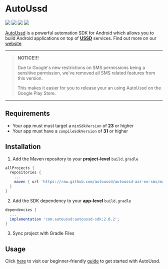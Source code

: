 # AutoUssd

![](https://img.shields.io/badge/version-2.0.0-blue) ![](https://img.shields.io/badge/platform-android-brightgreen) ![](https://img.shields.io/badge/min%20sdk%20version-API%2023-orange) ![](https://img.shields.io/badge/compile%20sdk%20version-API%2031-orange)

[AutoUssd](https://autoussd.com) is a powerful automation SDK for Android which allows you to build Android applications on top of **[USSD](https://www.techtarget.com/searchnetworking/definition/USSD)** services. Find out more on our [website](https://autoussd.com).

---

> **NOTICE!!!**
>
> Due to Google's new restrictions on SMS permissions being a sensitive permission, we've removed all SMS related features from this version.
>
> This makes it easier for you to release your an using AutoUssd on the Google Play Store.

---

## Requirements

- Your app must must target a `minSdkVersion` of **23** or higher
- Your app must have a `compileSdkVersion` of **31** or higher

## Installation

1. Add the Maven repository to your **project-level** `build.gradle`

```groovy
allProjects {
  repositories {
    ...
    maven { url 'https://raw.github.com/autoussd/autoussd-aar-no-sms/master' };
  }
}
```

2. Add the SDK dependency to your **app-level** `build.gradle`

```groovy
dependencies {
  ...
  implementation 'com.autoussd:autoussd-sdk:2.0.2';
}
```

3. Sync project with Gradle Files

## Usage

Click [here](https://autoussd.com/docs) to visit our beginner-friendly [guide](https://autoussd.com/docs) to get started with AutoUssd.